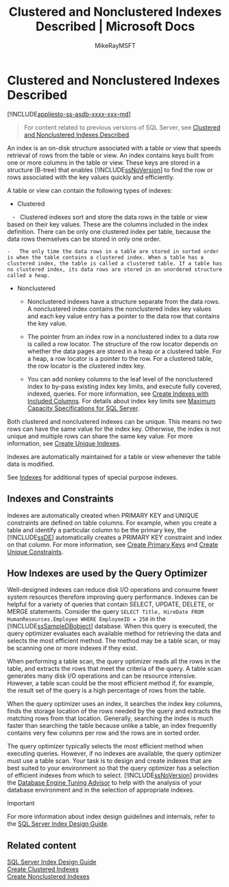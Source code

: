﻿---
title: "Clustered and Nonclustered Indexes Described | Microsoft Docs"
ms.custom: ""
ms.date: "11/28/2017"
ms.prod: sql
ms.prod_service: "table-view-index, sql-database"
ms.reviewer: ""
ms.suite: "sql"
ms.technology: table-view-index
ms.tgt_pltfrm: ""
ms.topic: conceptual
helpviewer_keywords: 
  - "query optimizer [SQL Server], index usage"
  - "index concepts [SQL Server]"
ms.assetid: b7d6b323-728d-4763-a987-92e6292f6f7a
caps.latest.revision: 36
author: MikeRayMSFT
ms.author: mikeray
manager: craigg
monikerRange: "= azuresqldb-current || >= sql-server-2016 || = sqlallproducts-allversions"
---
# Clustered and Nonclustered Indexes Described
[!INCLUDE[appliesto-ss-asdb-xxxx-xxx-md](../../includes/appliesto-ss-asdb-xxxx-xxx-md.md)]

 > For content related to previous versions of SQL Server, see [Clustered and Nonclustered Indexes Described](https://msdn.microsoft.com/en-US/library/ms190457(SQL.120).aspx).

  An index is an on-disk structure associated with a table or view that speeds retrieval of rows from the table or view. An index contains keys built from one or more columns in the table or view. These keys are stored in a structure (B-tree) that enables [!INCLUDE[ssNoVersion](../../includes/ssnoversion-md.md)] to find the row or rows associated with the key values quickly and efficiently.  
  
 A table or view can contain the following types of indexes:  
  
-   Clustered  
  
    -   Clustered indexes sort and store the data rows in the table or view based on their key values. These are the columns included in the index definition. There can be only one clustered index per table, because the data rows themselves can be stored in only one order.  
  
    -   The only time the data rows in a table are stored in sorted order is when the table contains a clustered index. When a table has a clustered index, the table is called a clustered table. If a table has no clustered index, its data rows are stored in an unordered structure called a heap.  
  
-   Nonclustered  
  
    -   Nonclustered indexes have a structure separate from the data rows. A nonclustered index contains the nonclustered index key values and each key value entry has a pointer to the data row that contains the key value.  
  
    -   The pointer from an index row in a nonclustered index to a data row is called a row locator. The structure of the row locator depends on whether the data pages are stored in a heap or a clustered table. For a heap, a row locator is a pointer to the row. For a clustered table, the row locator is the clustered index key.  
  
    -   You can add nonkey columns to the leaf level of the nonclustered index to by-pass existing index key limits, and execute fully covered, indexed, queries. For more information, see [Create Indexes with Included Columns](../../relational-databases/indexes/create-indexes-with-included-columns.md). For details about index key limits see [Maximum Capacity Specifications for SQL Server](../../sql-server/maximum-capacity-specifications-for-sql-server.md). 
  
 Both clustered and nonclustered indexes can be unique. This means no two rows can have the same value for the index key. Otherwise, the index is not unique and multiple rows can share the same key value. For more information, see [Create Unique Indexes](../../relational-databases/indexes/create-unique-indexes.md).  
  
 Indexes are automatically maintained for a table or view whenever the table data is modified.  
  
 See [Indexes](../../relational-databases/indexes/indexes.md) for additional types of special purpose indexes.  
  
## Indexes and Constraints  
 Indexes are automatically created when PRIMARY KEY and UNIQUE constraints are defined on table columns. For example, when you create a table and identify a particular column to be the primary key, the [!INCLUDE[ssDE](../../includes/ssde-md.md)] automatically creates a PRIMARY KEY constraint and index on that column. For more information, see [Create Primary Keys](../../relational-databases/tables/create-primary-keys.md) and [Create Unique Constraints](../../relational-databases/tables/create-unique-constraints.md).  
  
## How Indexes are used by the Query Optimizer  
 Well-designed indexes can reduce disk I/O operations and consume fewer system resources therefore improving query performance. Indexes can be helpful for a variety of queries that contain SELECT, UPDATE, DELETE, or MERGE statements. Consider the query `SELECT Title, HireDate FROM HumanResources.Employee WHERE EmployeeID = 250` in the [!INCLUDE[ssSampleDBobject](../../includes/sssampledbobject-md.md)] database. When this query is executed, the query optimizer evaluates each available method for retrieving the data and selects the most efficient method. The method may be a table scan, or may be scanning one or more indexes if they exist.  
  
 When performing a table scan, the query optimizer reads all the rows in the table, and extracts the rows that meet the criteria of the query. A table scan generates many disk I/O operations and can be resource intensive. However, a table scan could be the most efficient method if, for example, the result set of the query is a high percentage of rows from the table.  
  
 When the query optimizer uses an index, it searches the index key columns, finds the storage location of the rows needed by the query and extracts the matching rows from that location. Generally, searching the index is much faster than searching the table because unlike a table, an index frequently contains very few columns per row and the rows are in sorted order.  
  
 The query optimizer typically selects the most efficient method when executing queries. However, if no indexes are available, the query optimizer must use a table scan. Your task is to design and create indexes that are best suited to your environment so that the query optimizer has a selection of efficient indexes from which to select. [!INCLUDE[ssNoVersion](../../includes/ssnoversion-md.md)] provides the [Database Engine Tuning Advisor](../../relational-databases/performance/database-engine-tuning-advisor.md) to help with the analysis of your database environment and in the selection of appropriate indexes.  
  
> [!IMPORTANT] 
> For more information about index design guidelines and internals, refer to the [SQL Server Index Design Guide](../../relational-databases/sql-server-index-design-guide.md).

## Related content  
 [SQL Server Index Design Guide](../../relational-databases/sql-server-index-design-guide.md)     
 [Create Clustered Indexes](../../relational-databases/indexes/create-clustered-indexes.md)  
 [Create Nonclustered Indexes](../../relational-databases/indexes/create-nonclustered-indexes.md)  
  
  
